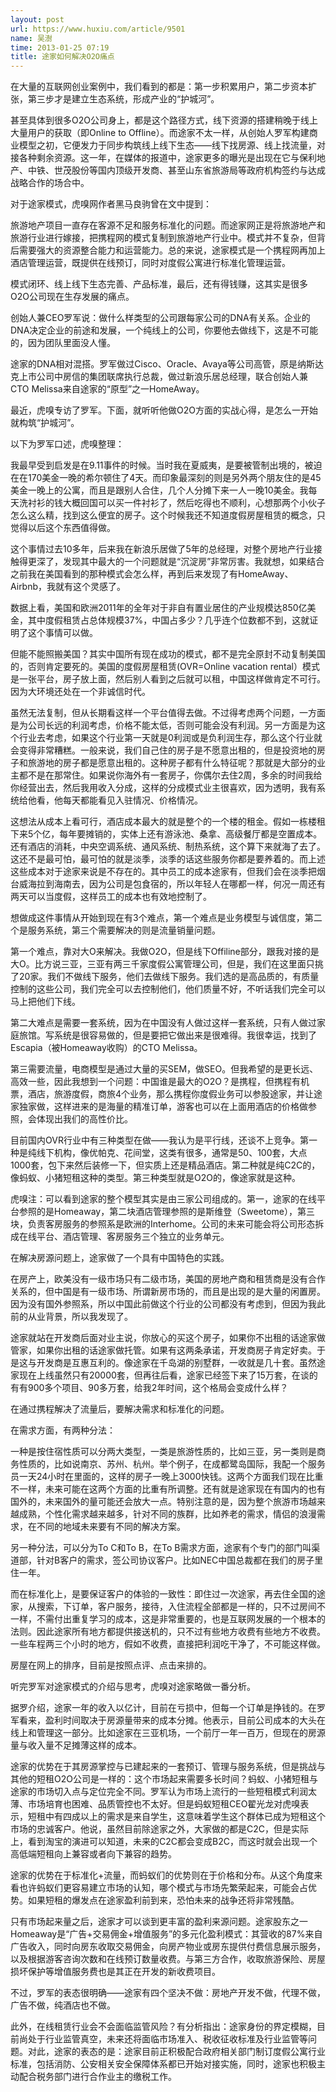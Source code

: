 ```yaml
---
layout: post
url: https://www.huxiu.com/article/9501
name: 吴澍
time: 2013-01-25 07:19
title: 途家如何解决O2O痛点
---
```

在大量的互联网创业案例中，我们看到的都是：第一步积累用户，第二步资本扩张，第三步才是建立生态系统，形成产业的“护城河”。

甚至具体到很多O2O公司身上，都是这个路径方式，线下资源的搭建稍晚于线上大量用户的获取（即Online to Offline）。而途家不太一样，从创始人罗军构建商业模型之初，它便发力于同步构筑线上线下生态——线下找房源、线上找流量，对接各种剩余资源。这一年，在媒体的报道中，途家更多的曝光是出现在它与保利地产、中铁、世茂股份等国内顶级开发商、甚至山东省旅游局等政府机构签约与达成战略合作的场合中。

对于途家模式，虎嗅网作者黑马良驹曾在文中提到：

旅游地产项目一直存在客源不足和服务标准化的问题。而途家网正是将旅游地产和旅游行业进行嫁接，把携程网的模式复制到旅游地产行业中。模式并不复杂，但背后需要强大的资源整合能力和运营能力。总的来说，途家模式是一个携程网再加上酒店管理运营，既提供在线预订，同时对度假公寓进行标准化管理运营。

模式闭环、线上线下生态完善、产品标准，最后，还有得钱赚，这其实是很多O2O公司现在生存发展的痛点。

创始人兼CEO罗军说：做什么样类型的公司跟每家公司的DNA有关系。企业的DNA决定企业的前途和发展，一个纯线上的公司，你要他去做线下，这是不可能的，因为团队里面没人懂。

途家的DNA相对混搭。罗军做过Cisco、Oracle、Avaya等公司高管，原是纳斯达克上市公司中房信的集团联席执行总裁，做过新浪乐居总经理，联合创始人兼CTO Melissa来自途家的“原型”之一HomeAway。

最近，虎嗅专访了罗军。下面，就听听他做O2O方面的实战心得，是怎么一开始就构筑“护城河”。

以下为罗军口述，虎嗅整理：

我最早受到启发是在9.11事件的时候。当时我在夏威夷，是要被管制出境的，被迫在在170美金一晚的希尔顿住了4天。而印象最深刻的则是另外两个朋友住的是45美金一晚上的公寓，而且是跟别人合住，几个人分摊下来一人一晚10美金。我每天洗衬衫的钱大概回国可以买一件衬衫了，然后吃得也不顺利，心想那两个小伙子怎么这么精，找到这么便宜的房子。这个时候我还不知道度假房屋租赁的概念，只觉得以后这个东西值得做。

这个事情过去10多年，后来我在新浪乐居做了5年的总经理，对整个房地产行业接触得更深了，发现其中最大的一个问题就是“沉淀房”非常厉害。我就想，如果结合之前我在美国看到的那种模式会怎么样，再到后来发现了有HomeAway、Airbnb，我就有这个灵感了。

数据上看，美国和欧洲2011年的全年对于非自有置业居住的产业规模达850亿美金，其中度假租赁占总体规模37%，中国占多少？几乎连个位数都不到，这就证明了这个事情可以做。

但能不能照搬美国？其实中国所有现在成功的模式，都不是完全原封不动复制美国的，否则肯定要死的。美国的度假房屋租赁(OVR=Online vacation rental）模式是一张平台，房子放上面，然后别人看到之后就可以租，中国这样做肯定不可行。因为大环境还处在一个非诚信时代。

虽然无法复制，但从长期看这样一个平台值得去做。不过得考虑两个问题，一方面是为公司长远的利润考虑，价格不能太低，否则可能会没有利润。另一方面是为这个行业去考虑，如果这个行业第一天就是0利润或是负利润生存，那么这个行业就会变得非常糟糕。一般来说，我们自己住的房子是不愿意出租的，但是投资地的房子和旅游地的房子都是愿意出租的。这种房子都有什么特征呢？那就是大部分的业主都不是在那常住。如果说你海外有一套房子，你偶尔去住2周，多余的时间我给你经营出去，然后我用收入分成，这样的分成模式业主很喜欢，因为透明，我有系统给他看，他每天都能看见入驻情况、价格情况。

这想法从成本上看可行，酒店成本最大的就是整个的一个楼的租金。假如一栋楼租下来5个亿，每年要摊销的，实体上还有游泳池、桑拿、高级餐厅都是空置成本。还有酒店的消耗，中央空调系统、通风系统、制热系统，这个算下来就海了去了。这还不是最可怕，最可怕的就是淡季，淡季的话这些服务你都是要养着的。而上述这些成本对于途家来说是不存在的。其中员工的成本途家有，但我们会在淡季把烟台威海拉到海南去，因为公司是包食宿的，所以年轻人在哪都一样，何况一周还有两天可以当度假，这样员工的成本也有效地控制了。

想做成这件事情从开始到现在有3个难点，第一个难点是业务模型与诚信度，第二个是服务系统，第三个需要解决的则是流量销量问题。

第一个难点，靠对大O来解决。我做O2O，但是线下Offiline部分，跟我对接的是大O。比方说三亚，三亚有两三千家度假公寓管理公司，但是，我们在这里面只挑了20家。我们不做线下服务，他们去做线下服务。我们选的是高品质的，有质量控制的这些公司，我们完全可以去控制他们，他们质量不好，不听话我们完全可以马上把他们下线。

第二大难点是需要一套系统，因为在中国没有人做过这样一套系统，只有人做过家庭旅馆。写系统是很容易做的，但是要把它做出来是很难得。我很幸运，找到了Escapia（被Homeaway收购）的CTO Melissa。

第三需要流量，电商模型是通过大量的买SEM，做SEO。但我希望的是更长远、高效一些，因此我想到一个问题：中国谁是最大的O2O？是携程，但携程有机票，酒店，旅游度假，商旅4个业务，那么携程你度假业务可以参股途家，并让途家独家做，这样进来的是海量的精准订单，游客也可以在上面用酒店的价格做参照，会体现出我们的高性价比。

目前国内OVR行业中有三种类型在做——我认为是平行线，还谈不上竞争。第一种是纯线下机构，像优帕克、花间堂，这类有很多，通常是50、100套，大点1000套，包下来然后装修一下，但实质上还是精品酒店。第二种就是纯C2C的，像蚂蚁、小猪短租这种的类型。第三种类型就是O2O的，像途家就是这种。

虎嗅注：可以看到途家的整个模型其实是由三家公司组成的。第一，途家的在线平台参照的是Homeaway，第二块酒店管理参照的是斯维登（Sweetome），第三块，负责客房服务的参照系是欧洲的Interhome。公司的未来可能会将公司形态拆成在线平台、酒店管理、客房服务三个独立的业务单元。

在解决房源问题上，途家做了一个具有中国特色的实践。

在房产上，欧美没有一级市场只有二级市场，美国的房地产商和租赁商是没有合作关系的，但中国是有一级市场、所谓新房市场的，而且是出现的是大量的闲置房。因为没有国外参照系，所以中国此前做这个行业的公司都没有考虑到，但因为我此前的从业背景，所以我发现了。

途家就站在开发商后面对业主说，你放心的买这个房子，如果你不出租的话途家做管家，如果你出租的话途家做托管。如果有这两条承诺，开发商房子肯定好卖。于是这与开发商是互惠互利的。像途家在千岛湖的别墅群，一收就是几十套。虽然途家现在上线虽然只有20000套，但再往后看，途家已经签下来了15万套，在谈的有有900多个项目、90多万套，给我2年时间，这个格局会变成什么样？

在通过携程解决了流量后，要解决需求和标准化的问题。

在需求方面，有两种分法：

一种是按住宿性质可以分两大类型，一类是旅游性质的，比如三亚，另一类则是商务性质的，比如说南京、苏州、杭州。举个例子，在成都鹭岛国际，我配一个服务员一天24小时在里面的，这样的房子一晚上3000快钱。这两个方面我们现在比重不一样，未来可能在这两个方面的比重有所调整。还有就是途家现在有国内的也有国外的，未来国外的量可能还会放大一点。特别注意的是，因为整个旅游市场越来越成熟，个性化需求越来越多，针对不同的族群，比如养老的需求，情侣的浪漫需求，在不同的地域未来要有不同的解决方案。

另一种分法，可以分为To C和To B，在To B需求方面，途家有个专门的部门叫渠道部，针对B客户的需求，签公司协议客户。比如NEC中国总裁都在我们的房子里住一年。

而在标准化上，是要保证客户的体验的一致性：即住过一次途家，再去住全国的途家，从搜索，下订单，客户服务，接待，入住流程全部都是一样的，只不过房间不一样，不需付出重复学习的成本，这是非常重要的，也是互联网发展的一个根本的法则。因此途家所有地方都提供接送机的，只不过有些地方收费有些地方不收费。一些车程两三个小时的地方，假如不收费，直接把利润吃干净了，不可能这样做。

房屋在网上的排序，目前是按照点评、点击来排的。

听完罗军对途家模式的介绍与思考，虎嗅对途家略做一番分析。

据罗介绍，途家一年的收入以亿计，目前在亏损中，但每一个订单是挣钱的。在罗军看来，盈利时间取决于房源量带来的成本分摊。他表示，目前公司成本的大头在线上和管理这一部分。比如途家在三亚机场，一个前厅一年一百万，但现在的房源量与收入量不足摊薄这样的成本。

途家的优势在于其房源掌控与已建起来的一套预订、管理与服务系统，但是挑战与其他的短租O2O公司是一样的：这个市场起来需要多长时间？蚂蚁、小猪短租与途家的市场切入点与定位完全不同。罗军认为市场上流行的一些短租模式利润太薄、市场培育也困难、品质管控也不太好。但是蚂蚁短租CEO翟光龙对虎嗅表示，短租中有四成以上的需求是来自学生，这意味着学生这个群体已成为短租这个市场的忠诚客户。他说，虽然目前除途家之外，大家做的都是C2C，但是实际上，看到淘宝的演进可以知道，未来的C2C都会变成B2C，而这时就会出现一个高低端短租向上兼容或者向下兼容的趋势。

途家的优势在于标准化+流量，而蚂蚁们的优势则在于价格和分布。从这个角度来看也许蚂蚁们更容易建立市场的认知，哪个模式与市场先繁荣起来，可能会占优势。如果短租的爆发点在途家盈利前到来，恐怕未来的战争还将非常残酷。

只有市场起来量之后，途家才可以谈到更丰富的盈利来源问题。途家股东之一Homeaway是“广告+交易佣金+增值服务”的多元化盈利模式：其营收的87%来自广告收入，同时向房东收取交易佣金，向房产物业或房东提供付费信息展示服务，以及根据游客咨询次数和在线预订数量收费。与第三方合作，收取旅游保险、房屋损坏保护等增值服务费也是其正在开发的新收费项目。

不过，罗军的表态很明确——途家有四个坚决不做：房地产开发不做，代理不做，广告不做，纯酒店也不做。

此外，在线租赁行业会不会面临监管风险？有分析指出：途家身份的界定模糊，目前尚处于行业监管真空，未来还将面临市场准入、税收征收标准及行业监管等问题。对此，途家的表态的是：途家目前正积极配合政府相关部门制订度假公寓行业标准，包括消防、公安相关安全保障体系都已开始对接实施，同时，途家也积极主动配合税务部门进行合作业主的缴税工作。

